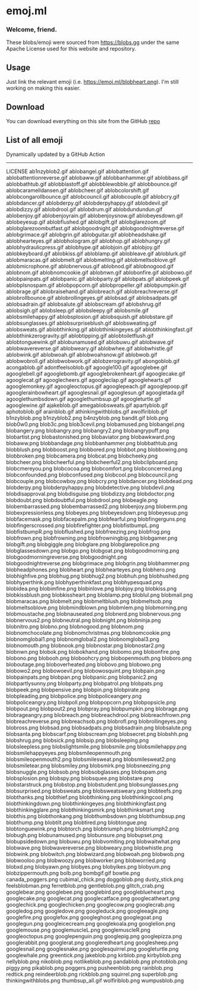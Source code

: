 # emoj.ml
### Welcome, friend.
These blobs/emoji were sourced from https://blobs.gg under the same Apache License used for this website and repository.

## Usage
Just link the relevant emoji (i.e. https://emoj.ml/blobheart.png). I'm still working on making this easier.

## Download
You can download everything on this site from the GitHub [repo](https://github.com/Raymo111/emoji/archive/main.zip)

## List of all emoji
Dynamically updated by a GitHub Action
<hr>
LICENSE
ab1nzyblob2.gif
ablobangel.gif
ablobattention.gif
ablobattentionreverse.gif
ablobaww.gif
ablobbanhammer.gif
ablobbass.gif
ablobbathtub.gif
ablobblastoff.gif
ablobblewobble.gif
ablobbounce.gif
ablobcaramelldansen.gif
ablobcheer.gif
ablobcolorshift.gif
ablobcongarollbounce.gif
ablobcouncil.gif
ablobcouple.gif
ablobcry.gif
ablobdancer.gif
ablobderpy.gif
ablobderpyhappy.gif
ablobdevil.gif
ablobdizzy.gif
ablobdrool.gif
ablobdrum.gif
ablobdundundun.gif
ablobenjoy.gif
ablobenjoyrain.gif
ablobenjoysnow.gif
ablobeyesdown.gif
ablobeyesup.gif
ablobflushed.gif
ablobgift.gif
ablobglarezoom.gif
ablobglarezoombutfast.gif
ablobgoodnight.gif
ablobgoodnightreverse.gif
ablobgrimace.gif
ablobgrin.gif
ablobguitar.gif
ablobheadshake.gif
ablobhearteyes.gif
ablobhologram.gif
ablobhop.gif
ablobhungry.gif
ablobhydraulicpress.gif
ablobhype.gif
ablobjoin.gif
ablobjoy.gif
ablobkeyboard.gif
ablobkiss.gif
abloblamp.gif
ablobleave.gif
abloblurk.gif
ablobmaracas.gif
ablobmelt.gif
ablobmelting.gif
ablobmeltsoblove.gif
ablobmicrophone.gif
ablobnervous.gif
ablobnod.gif
ablobnogood.gif
ablobnom.gif
ablobnomcookie.gif
ablobnwn.gif
ablobonfire.gif
ablobowo.gif
ablobpainpats.gif
ablobpanic.gif
ablobparty.gif
ablobpats.gif
ablobpeek.gif
ablobplsnospam.gif
ablobpopcorn.gif
ablobpropeller.gif
ablobpumpkin.gif
ablobrage.gif
ablobraisehand.gif
ablobreach.gif
ablobreachreverse.gif
ablobrollbounce.gif
ablobrollingeyes.gif
ablobsad.gif
ablobsadpats.gif
ablobsadrain.gif
ablobsalute.gif
ablobscream.gif
ablobshrug.gif
ablobsigh.gif
ablobsleep.gif
ablobsleepy.gif
ablobsmile.gif
ablobsmilehappy.gif
ablobsplosion.gif
ablobsquish.gif
ablobstare.gif
ablobsunglasses.gif
ablobsurpriseblush.gif
ablobsweating.gif
ablobsweats.gif
ablobthinking.gif
ablobthinkingeyes.gif
ablobthinkingfast.gif
ablobthinkzerogravity.gif
ablobtipping.gif
ablobtoiletflush.gif
ablobtonguewink.gif
ablobunamused.gif
ablobuwu.gif
ablobwave.gif
ablobwavereverse.gif
ablobweary.gif
ablobwhee.gif
ablobwhistle.gif
ablobwink.gif
ablobwoah.gif
ablobwoahsnow.gif
ablobwob.gif
ablobwobroll.gif
ablobwobwork.gif
ablobzerogravity.gif
abongoblob.gif
acongablob.gif
adontfeelsoblob.gif
agoogle100.gif
agooglebee.gif
agooglebell.gif
agooglebomb.gif
agooglebrokenheart.gif
agooglecake.gif
agooglecat.gif
agooglecheers.gif
agoogleclap.gif
agooglehearts.gif
agooglemonkey.gif
agoogleoctopus.gif
agooglepeach.gif
agooglepoop.gif
agooglerainbowheart.gif
agooglesnail.gif
agooglesun.gif
agoogletada.gif
agooglethumbsdown.gif
agooglethumbsup.gif
agoogleturtle.gif
agooglewine.gif
ajakeblob.gif
amegablobsweats.gif
apartyblob.gif
aphotoblob.gif
arainblob.gif
athinkingwithblobs.gif
awolfiriblob.gif
b1nzyblob.png
b1nzyblob2.png
b4nzyblob.png
bandit.gif
blob.png
blob0w0.png
blob3c.png
blob3cevil.png
blobamused.png
blobangel.png
blobangery.png
blobangry.png
blobangry2.png
blobangrypuff.png
blobartist.png
blobastonished.png
blobaviator.png
blobawkward.png
blobaww.png
blobbandage.png
blobbanhammer.png
blobbathtub.png
blobblush.png
blobboost.png
blobbored.png
blobbot.png
blobbowing.png
blobbroken.png
blobcamera.png
blobcat.png
blobcheeky.png
blobcheer.png
blobcheerful.png
blobcheerful2.png
blobclipboard.png
blobcmereyou.png
blobcocoa.png
blobcomfort.png
blobconcerned.png
blobconfounded.png
blobconfused.png
blobcool.png
blobcouncil.png
blobcouple.png
blobcowboy.png
blobcry.png
blobdancer.png
blobdead.png
blobderpy.png
blobderpyhappy.png
blobdetective.png
blobdevil.png
blobdisapproval.png
blobdisguise.png
blobdizzy.png
blobdoctor.png
blobdoubt.png
blobdoubtful.png
blobdrool.png
blobeagle.png
blobembarrassed.png
blobembarrassed2.png
blobenjoy.png
bloberm.png
blobexpressionless.png
blobeyes.png
blobeyesdown.png
blobeyesup.png
blobfacemask.png
blobfacepalm.png
blobfearful.png
blobfingerguns.png
blobfingerscrossed.png
blobfirefighter.png
blobfistbumpL.png
blobfistbumpR.png
blobflushed.png
blobfreezing.png
blobfrog.png
blobfrown.png
blobfrowning.png
blobfrowningbig.png
blobgamer.png
blobgift.png
blobgiggle.png
blobglare.png
blobglarepolice.png
blobglassesdown.png
blobgo.png
blobgoat.png
blobgoodmorning.png
blobgoodmorningreverse.png
blobgoodnight.png
blobgoodnightreverse.png
blobgrimace.png
blobgrin.png
blobhammer.png
blobheadphones.png
blobheart.png
blobhearteyes.png
blobhero.png
blobhighfive.png
blobhug.png
blobhug2.png
blobhuh.png
blobhushed.png
blobhyperthink.png
blobhyperthinkfast.png
blobhypesquad.png
blobidea.png
blobimfine.png
blobinlove.png
blobjoy.png
blobkiss.png
blobkissblush.png
blobkissheart.png
bloblamp.png
bloblul.png
blobmail.png
blobmaracas.png
blobmelt.png
blobmeltblush.png
blobmeltsob.png
blobmeltsoblove.png
blobmindblown.png
blobmlem.png
blobmorning.png
blobmoustache.png
blobnauseated.png
blobnerd.png
blobnervous.png
blobnervous2.png
blobneutral.png
blobnight.png
blobninja.png
blobnitro.png
blobno.png
blobnogood.png
blobnom.png
blobnomchocolate.png
blobnomchristmas.png
blobnomcookie.png
blobnomglobal1.png
blobnomglobal2.png
blobnomglobal3.png
blobnomouth.png
blobnook.png
blobnostar.png
blobnostar2.png
blobnwn.png
blobok.png
blobokhand.png
blobomo.png
blobonfire.png
blobono.png
blobooh.png
bloboohcry.png
blobopenmouth.png
bloboro.png
bloboutage.png
bloboverheated.png
blobovo.png
blobowo.png
blobowo2.png
blobowoevil.png
blobowosquint.png
blobpain.png
blobpainpats.png
blobpan.png
blobpanic.png
blobpanic2.png
blobpartlysunny.png
blobparty.png
blobpatrol.png
blobpats.png
blobpeek.png
blobpensive.png
blobpin.png
blobpirate.png
blobpleading.png
blobpolice.png
blobpoliceangery.png
blobpoliceangry.png
blobpoll.png
blobpopcorn.png
blobpopsicle.png
blobpout.png
blobpout2.png
blobpray.png
blobpumpkin.png
blobrage.png
blobrageangry.png
blobreach.png
blobreachdrool.png
blobreachfrown.png
blobreachreverse.png
blobreachsob.png
blobrofl.png
blobrollingeyes.png
blobross.png
blobsad.png
blobsadpats.png
blobsadrain.png
blobsalute.png
blobsanta.png
blobscarf.png
blobscream.png
blobsecret.png
blobshh.png
blobshrug.png
blobsick.png
blobsip.png
blobsleeping.png
blobsleepless.png
blobslightsmile.png
blobsmile.png
blobsmilehappy.png
blobsmilehappyeyes.png
blobsmileopenmouth.png
blobsmileopenmouth2.png
blobsmilesweat.png
blobsmilesweat2.png
blobsmiletear.png
blobsmiley.png
blobsmirk.png
blobsneezing.png
blobsnuggle.png
blobsob.png
blobsobglasses.png
blobspam.png
blobsplosion.png
blobspy.png
blobsquee.png
blobstare.png
blobstarstruck.png
blobstop.png
blobstudent.png
blobsunglasses.png
blobsurprised.png
blobsweats.png
blobsweatsweary.png
blobteefs.png
blobthanks.png
blobthief.png
blobthinking.png
blobthinkingcool.png
blobthinkingdown.png
blobthinkingeyes.png
blobthinkingfast.png
blobthinkingglare.png
blobthinkingsmirk.png
blobthinksmart.png
blobthis.png
blobthonkang.png
blobthumbsdown.png
blobthumbsup.png
blobthump.png
blobtilt.png
blobtired.png
blobtongue.png
blobtonguewink.png
blobtorch.png
blobtriumph.png
blobtriumph2.png
blobugh.png
blobunamused.png
blobunsure.png
blobupset.png
blobupsidedown.png
blobuwu.png
blobvomiting.png
blobwaitwhat.png
blobwave.png
blobwavereverse.png
blobweary.png
blobwhistle.png
blobwink.png
blobwitch.png
blobwizard.png
blobwoah.png
blobwob.png
blobwooloo.png
blobwoozy.png
blobworker.png
blobworried.png
blobxd.png
blobyawn.png
blobyes.png
blobyikes.png
blobyum.png
blobzippermouth.png
bolb.png
bombgif.gif
bowtie.png
canada_poggers.png
cubimal_chick.png
doggoblob.png
dusty_stick.png
feelsblobman.png
ferretblob.png
gentleblob.png
glitch_crab.png
googlebear.png
googlebee.png
googlebird.png
googleblueheart.png
googlecake.png
googlecat.png
googlecatface.png
googlecatheart.png
googlechick.png
googlechicken.png
googlecow.png
googlecrab.png
googledog.png
googledove.png
googleduck.png
googleeagle.png
googlefire.png
googlefox.png
googleghost.png
googlegoat.png
googlegun.png
googleicecream.png
googlekoala.png
googlelion.png
googlemouse.png
googlemuscleL.png
googlemuscleR.png
googleoctopus.png
googlepenguin.png
googlepig.png
googlepizza.png
googlerabbit.png
googlerat.png
googleredheart.png
googlesheep.png
googlesnail.png
googlesnake.png
googlesquirrel.png
googleturtle.png
googlewhale.png
greentick.png
jakeblob.png
kirblob.png
kirbyblob.png
nellyblob.png
nikoblob.png
notlikeblob.png
pandablob.png
photoblob.png
piggy.png
pikablob.png
poggers.png
pusheenblob.png
rainblob.png
redtick.png
reindeerblob.png
rickblob.png
squirrel.png
superblob.png
thinkingwithblobs.png
thumbsup_all.gif
wolfiriblob.png
wumpusblob.png
